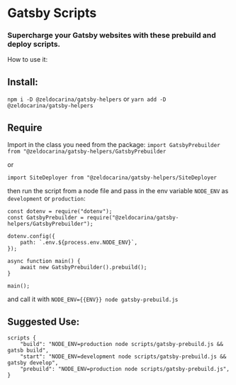 # Gatsby Scripts

### Supercharge your Gatsby websites with these prebuild and deploy scripts.

How to use it:

## Install:

`npm i -D @zeldocarina/gatsby-helpers` or
`yarn add -D @zeldocarina/gatsby-helpers`

## Require

Import in the class you need from the package:
`import GatsbyPrebuilder from "@zeldocarina/gatsby-helpers/GatsbyPrebuilder`

or

`import SiteDeployer from "@zeldocarina/gatsby-helpers/SiteDeployer`

then run the script from a node file and pass in the env variable `NODE_ENV` as `development` or `production`:

```
const dotenv = require("dotenv");
const GatsbyPrebuilder = require("@zeldocarina/gatsby-helpers/GatsbyPrebuilder");

dotenv.config({
    path: `.env.${process.env.NODE_ENV}`,
});

async function main() {
    await new GatsbyPrebuilder().prebuild();
}

main();
```

and call it with `NODE_ENV={{ENV}} node gatsby-prebuild.js`

## Suggested Use:

```
scripts {
    "build": "NODE_ENV=production node scripts/gatsby-prebuild.js && gatsb build",
    "start": "NODE_ENV=development node scripts/gatsby-prebuild.js && gatsby develop",
    "prebuild": "NODE_ENV=production node scripts/gatsby-prebuild.js",
}
```
